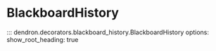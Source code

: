 # BlackboardHistory

::: dendron.decorators.blackboard_history.BlackboardHistory
    options:
        show_root_heading: true
